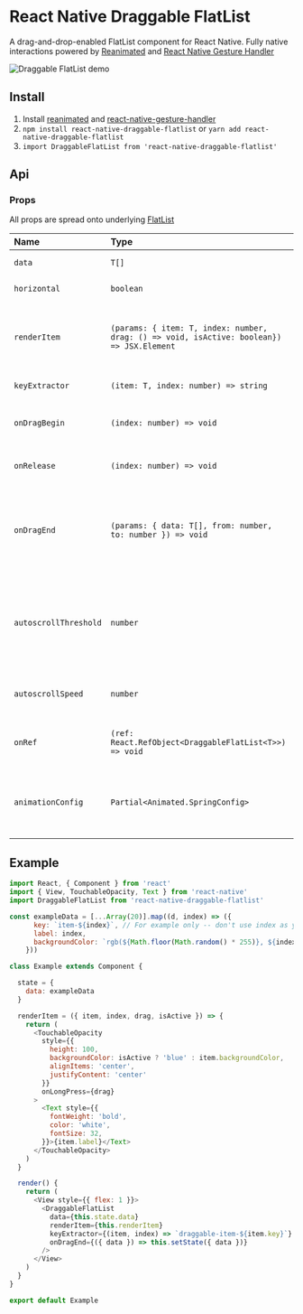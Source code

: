# React Native Draggable FlatList

A drag-and-drop-enabled FlatList component for React Native.
Fully native interactions powered by [Reanimated](https://github.com/kmagiera/react-native-reanimated) and [React Native Gesture Handler](https://github.com/kmagiera/react-native-gesture-handler)

![Draggable FlatList demo](https://i.imgur.com/XmUcN4Z.gif)

## Install
1. Install [reanimated](https://github.com/kmagiera/react-native-reanimated) and [react-native-gesture-handler](https://github.com/kmagiera/react-native-gesture-handler)
2. `npm install react-native-draggable-flatlist` or `yarn add react-native-draggable-flatlist`
3. `import DraggableFlatList from 'react-native-draggable-flatlist'`  

## Api

### Props
All props are spread onto underlying [FlatList](https://facebook.github.io/react-native/docs/flatlist)

Name | Type | Description
:--- | :--- | :---
`data` | `T[]` |  Items to be rendered.
`horizontal` | `boolean` | Orientation of list.
`renderItem` | `(params: { item: T, index: number, drag: () => void, isActive: boolean}) => JSX.Element`  | Call `drag` when the row should become active (in an `onLongPress`).
`keyExtractor` | `(item: T, index: number) => string` |  Unique key for each item
`onDragBegin` | `(index: number) => void` |  Called when row becomes active.
`onRelease` | `(index: number) => void` | Called when active row touch ends.
`onDragEnd` | `(params: { data: T[], from: number, to: number }) => void` |  Called after animation has completed. Returns updated ordering of `data` 
`autoscrollThreshold` | `number` | Distance from edge of container where list begins to autoscroll when dragging.
`autoscrollSpeed` | `number` | Determines how fast the list autoscrolls.
`onRef` | `(ref: React.RefObject<DraggableFlatList<T>>) => void` |  Returns underlying Animated FlatList ref.
`animationConfig` | `Partial<Animated.SpringConfig>` |  Configure list animations. See [reanimated spring config](https://github.com/software-mansion/react-native-reanimated/blob/master/react-native-reanimated.d.ts#L112-L120)

## Example

```javascript
import React, { Component } from 'react'
import { View, TouchableOpacity, Text } from 'react-native'
import DraggableFlatList from 'react-native-draggable-flatlist'

const exampleData = [...Array(20)].map((d, index) => ({
      key: `item-${index}`, // For example only -- don't use index as your key!
      label: index,
      backgroundColor: `rgb(${Math.floor(Math.random() * 255)}, ${index * 5}, ${132})`,
    }))

class Example extends Component {

  state = {
    data: exampleData
  }

  renderItem = ({ item, index, drag, isActive }) => {
    return (
      <TouchableOpacity
        style={{ 
          height: 100, 
          backgroundColor: isActive ? 'blue' : item.backgroundColor,
          alignItems: 'center', 
          justifyContent: 'center' 
        }}
        onLongPress={drag}
      >
        <Text style={{ 
          fontWeight: 'bold', 
          color: 'white',
          fontSize: 32,
        }}>{item.label}</Text>
      </TouchableOpacity>
    )
  }

  render() {
    return (
      <View style={{ flex: 1 }}>
        <DraggableFlatList
          data={this.state.data}
          renderItem={this.renderItem}
          keyExtractor={(item, index) => `draggable-item-${item.key}`}
          onDragEnd={({ data }) => this.setState({ data })}
        />
      </View>
    )
  }
}

export default Example
```

